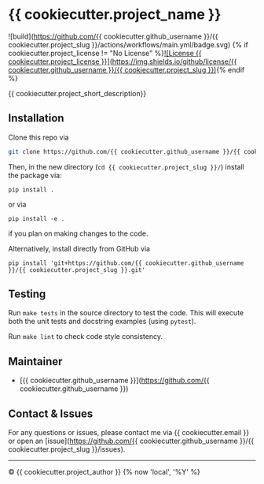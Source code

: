# {{ cookiecutter.project_name }}

![build](https://github.com/{{ cookiecutter.github_username }}/{{ cookiecutter.project_slug }}/actions/workflows/main.yml/badge.svg)
{% if cookiecutter.project_license != "No License" %}[![License {{ cookiecutter.project_license }}](https://img.shields.io/github/license/{{ cookiecutter.github_username }}/{{ cookiecutter.project_slug }})](./LICENSE){% endif %}


{{ cookiecutter.project_short_description}}


## Installation
Clone this repo via
```bash
git clone https://github.com/{{ cookiecutter.github_username }}/{{ cookiecutter.project_slug }}
```
Then, in the new directory (`cd {{ cookiecutter.project_slug }}/`) install the package via:
```
pip install .
```
or via
```
pip install -e .
```
if you plan on making changes to the code.

Alternatively, install directly from GitHub via
```
pip install 'git+https://github.com/{{ cookiecutter.github_username }}/{{ cookiecutter.project_slug }}.git'
```

## Testing
Run `make tests` in the source directory to test the code.
This will execute both the unit tests and docstring examples (using `pytest`).

Run `make lint` to check code style consistency.



## Maintainer
- [{{ cookiecutter.github_username }}](https://github.com/{{ cookiecutter.github_username }})


## Contact & Issues
For any questions or issues, please contact me via {{ cookiecutter.email }} or open an [issue](https://github.com/{{ cookiecutter.github_username }}/{{ cookiecutter.project_slug }}/issues).


---
&copy; {{ cookiecutter.project_author }} {% now 'local', '%Y' %}
